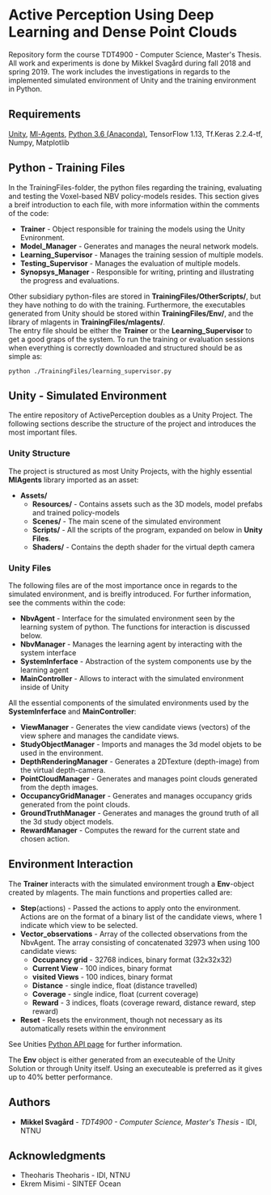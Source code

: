 # Active Perception Using Deep Learning and Dense Point Clouds

Repository form the course TDT4900 - Computer Science, Master's Thesis. All work and experiments is done by Mikkel Svagård during fall 2018 and spring 2019.
The work includes the investigations in regards to the implemented simulated environment of Unity and the training environment in Python.

## Requirements
[Unity](https://unity3d.com/get-unity/download),
[Ml-Agents](https://github.com/Unity-Technologies/ml-agents),
[Python 3.6 (Anaconda)](https://www.anaconda.com/),
TensorFlow 1.13,
Tf.Keras 2.2.4-tf,
Numpy,
Matplotlib

## Python - Training Files
In the TrainingFiles-folder, the python files regarding the training, evaluating and testing the Voxel-based NBV policy-models resides.
This section gives a breif introduction to each file, with more information within the comments of the code:
* **Trainer** - Object responsible for training the models using the Unity Evnironment.
* **Model_Manager** - Generates and manages the neural network models.
* **Learning_Supervisor** - Manages the training session of multiple models.
* **Testing_Supervisor** - Manages the evaluation of multiple models.
* **Synopsys_Manager** - Responsible for writing, printing and illustrating the progress and evaluations.

Other subsidiary python-files are stored in **TrainingFiles/OtherScripts/**, but they have nothing to do with the training.
Furthermore, the executables generated from Unity should be stored within **TrainingFiles/Env/**, and the library of mlagents in **TrainingFiles/mlagents/**.  
The entry file should be either the **Trainer** or the **Learning_Supervisor** to get a good graps of the system.
To run the training or evaluation sessions when everything is correctly downloaded and structured should be as simple as:  

```
python ./TrainingFiles/learning_supervisor.py
```
## Unity - Simulated Environment
The entire repository of ActivePerception doubles as a Unity Project. The following sections describe the structure of the project and introduces the most important files.

### Unity Structure
The project is structured as most Unity Projects, with the highly essential **MlAgents** library imported as an asset:
* **Assets/**
  * **Resources/** - Contains assets such as the 3D models, model prefabs and trained policy-models
  * **Scenes/** - The main scene of the simulated environment
  * **Scripts/** - All the scripts of the program, expanded on below in **Unity Files**.
  * **Shaders/** - Contains the depth shader for the virtual depth camera

### Unity Files
 The following files are of the most importance once in regards to the simulated environment, and is breifly introduced. For further information, see the comments within the code:
* **NbvAgent** - Interface for the simulated environment seen by the learning system of python. The functions for interaction is discussed below.
* **NbvManager** - Manages the learning agent by interacting with the system interface
* **SystemInferface** - Abstraction of the system components use by the learning agent
* **MainController** - Allows to interact with the simulated environment inside of Unity


All the essential components of the simulated environments used by the **SystemInferface** and **MainController**:
* **ViewManager** - Generates the view candidate views (vectors) of the view sphere and manages the candidate views.
* **StudyObjectManager** - Imports and manages the 3d model objets to be used in the environment.
* **DepthRenderingManager** - Generates a 2DTexture (depth-image) from the virtual depth-camera.
* **PointCloudManager** - Generates and manages point clouds generated from the depth images.
* **OccupancyGridManager** - Generates and manages occupancy grids generated from the point clouds.
* **GroundTruthManager** - Generates and manages the ground truth of all the 3d study object models.
* **RewardManager** - Computes the reward for the current state and chosen action.

## Environment Interaction
The **Trainer** interacts with the simulated environment trough a **Env**-object created by mlagents.
The main functions and properties called are:
* **Step**(actions) - Passed the actions to apply onto the environment. Actions are on the format of a binary list of the candidate views, where 1 indicate which view to be selected.
* **Vector_observations** - Array of the collected observations from the NbvAgent. The array consisting of concatenated 32973 when using 100 candidate views:
  * **Occupancy grid** - 32768 indices, binary format (32x32x32)
  * **Current View** - 100 indices, binary format
  * **visited Views** - 100 indices, binary format
  * **Distance** - single indice, float (distance travelled)
  * **Coverage** - single indice, float (current coverage)
  * **Reward** - 3 indices, floats (coverage reward, distance reward, step reward)
* **Reset** - Resets the environment, though not necessary as its automatically resets within the environment  

See Unities [Python API page](https://github.com/Unity-Technologies/ml-agents/blob/master/docs/Python-API.md) for further information.

The **Env** object is either generated from an executeable of the Unity Solution or through Unity itself. Using an executeable is preferred as it gives up to 40% better performance.


## Authors

* **Mikkel Svagård** - *TDT4900 - Computer Science, Master's Thesis* - IDI, NTNU

## Acknowledgments

* Theoharis Theoharis - IDI, NTNU
* Ekrem Misimi - SINTEF Ocean

